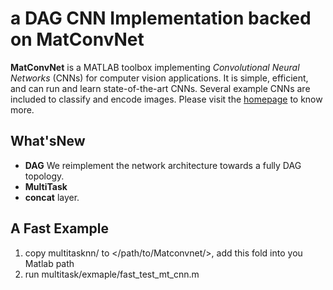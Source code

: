 # a DAG CNN Implementation backed on MatConvNet

**MatConvNet** is a MATLAB toolbox implementing *Convolutional Neural
Networks* (CNNs) for computer vision applications. It is simple,
efficient, and can run and learn state-of-the-art CNNs. Several
example CNNs are included to classify and encode images. Please visit
the [homepage](http://www.vlfeat.org/matconvnet) to know more.

## What'sNew
+ **DAG** We reimplement the network architecture towards a fully DAG topology.
+ **MultiTask** 
+ **concat** layer.  

## A Fast Example
1. copy multitasknn/ to </path/to/Matconvnet/>, add this fold into you Matlab path
2. run multitask/exmaple/fast_test_mt_cnn.m
